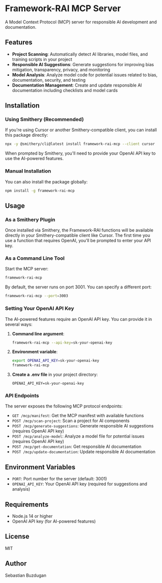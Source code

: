 # Framework-RAI MCP Server

A Model Context Protocol (MCP) server for responsible AI development and documentation.

## Features

- **Project Scanning**: Automatically detect AI libraries, model files, and training scripts in your project
- **Responsible AI Suggestions**: Generate suggestions for improving bias mitigation, transparency, privacy, and monitoring
- **Model Analysis**: Analyze model code for potential issues related to bias, documentation, security, and testing
- **Documentation Management**: Create and update responsible AI documentation including checklists and model cards

## Installation

### Using Smithery (Recommended)

If you're using Cursor or another Smithery-compatible client, you can install this package directly:

```bash
npx -y @smithery/cli@latest install framework-rai-mcp --client cursor
```

When prompted by Smithery, you'll need to provide your OpenAI API key to use the AI-powered features.

### Manual Installation

You can also install the package globally:

```bash
npm install -g framework-rai-mcp
```

## Usage

### As a Smithery Plugin

Once installed via Smithery, the Framework-RAI functions will be available directly in your Smithery-compatible client like Cursor. The first time you use a function that requires OpenAI, you'll be prompted to enter your API key.

### As a Command Line Tool

Start the MCP server:

```bash
framework-rai-mcp
```

By default, the server runs on port 3001. You can specify a different port:

```bash
framework-rai-mcp --port=3003
```

### Setting Your OpenAI API Key

The AI-powered features require an OpenAI API key. You can provide it in several ways:

1. **Command line argument**:
   ```bash
   framework-rai-mcp --api-key=sk-your-openai-key
   ```

2. **Environment variable**:
   ```bash
   export OPENAI_API_KEY=sk-your-openai-key
   framework-rai-mcp
   ```

3. **Create a .env file** in your project directory:
   ```
   OPENAI_API_KEY=sk-your-openai-key
   ```

### API Endpoints

The server exposes the following MCP protocol endpoints:

- `GET /mcp/manifest`: Get the MCP manifest with available functions
- `POST /mcp/scan-project`: Scan a project for AI components
- `POST /mcp/generate-suggestions`: Generate responsible AI suggestions (requires OpenAI API key)
- `POST /mcp/analyze-model`: Analyze a model file for potential issues (requires OpenAI API key)
- `POST /mcp/get-documentation`: Get responsible AI documentation
- `POST /mcp/update-documentation`: Update responsible AI documentation

## Environment Variables

- `PORT`: Port number for the server (default: 3001)
- `OPENAI_API_KEY`: Your OpenAI API key (required for suggestions and analysis)

## Requirements

- Node.js 14 or higher
- OpenAI API key (for AI-powered features)

## License

MIT

## Author

Sebastian Buzdugan 